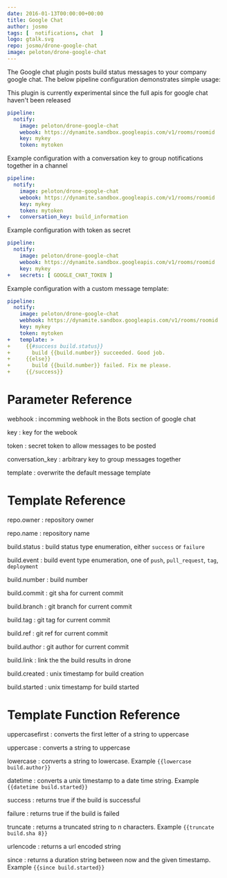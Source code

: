 ```yaml
---
date: 2016-01-13T00:00:00+00:00
title: Google Chat
author: josmo
tags: [  notifications, chat  ]
logo: gtalk.svg
repo: josmo/drone-google-chat
image: peloton/drone-google-chat
---
```


The Google chat plugin posts build status messages to your company google chat. The below pipeline configuration demonstrates simple usage:

This plugin is currently experimental since the full apis for google chat haven't been released

```yaml
pipeline:
  notify:
    image: peloton/drone-google-chat
    webook: https://dynamite.sandbox.googleapis.com/v1/rooms/roomid
    key: mykey
    token: mytoken  
```

Example configuration with a conversation key to group notifications together in a channel

```yaml
pipeline:
  notify:
    image: peloton/drone-google-chat
    webook: https://dynamite.sandbox.googleapis.com/v1/rooms/roomid
    key: mykey
    token: mytoken  
+   conversation_key: build_information
```

Example configuration with token as secret

```yaml
pipeline:
  notify:
    image: peloton/drone-google-chat
    webook: https://dynamite.sandbox.googleapis.com/v1/rooms/roomid
    key: mykey
+   secrets: [ GOOGLE_CHAT_TOKEN ] 
```

Example configuration with a custom message template:

```yaml
pipeline:
  notify:
    image: peloton/drone-google-chat
    webhook: https://dynamite.sandbox.googleapis.com/v1/rooms/roomid
    key: mykey
    token: mytoken 
+   template: >
+     {{#success build.status}}
+       build {{build.number}} succeeded. Good job.
+     {{else}}
+       build {{build.number}} failed. Fix me please.
+     {{/success}}
```

# Parameter Reference

webhook
: incomming webhook in the Bots section of google chat

key
: key for the webook

token
: secret token to allow messages to be posted

conversation_key
: arbitrary key to group messages together

template
: overwrite the default message template

# Template Reference

repo.owner
: repository owner

repo.name
: repository name

build.status
: build status type enumeration, either `success` or `failure`

build.event
: build event type enumeration, one of `push`, `pull_request`, `tag`, `deployment`

build.number
: build number

build.commit
: git sha for current commit

build.branch
: git branch for current commit

build.tag
: git tag for current commit

build.ref
: git ref for current commit

build.author
: git author for current commit

build.link
: link the the build results in drone

build.created
: unix timestamp for build creation

build.started
: unix timestamp for build started

# Template Function Reference

uppercasefirst
: converts the first letter of a string to uppercase

uppercase
: converts a string to uppercase

lowercase
: converts a string to lowercase. Example `{{lowercase build.author}}`

datetime
: converts a unix timestamp to a date time string. Example `{{datetime build.started}}`

success
: returns true if the build is successful

failure
: returns true if the build is failed

truncate
: returns a truncated string to n characters. Example `{{truncate build.sha 8}}`

urlencode
: returns a url encoded string

since
: returns a duration string between now and the given timestamp. Example `{{since build.started}}`
